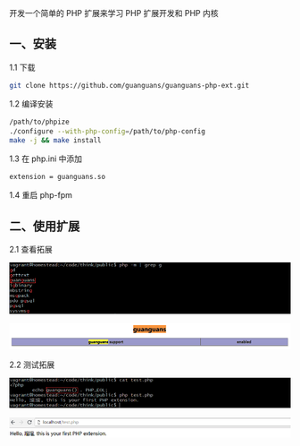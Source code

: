 开发一个简单的 PHP 扩展来学习 PHP 扩展开发和 PHP 内核

## 一、安装

1.1 下载

``` bash
git clone https://github.com/guanguans/guanguans-php-ext.git
```
1.2 编译安装

``` bash
/path/to/phpize
./configure --with-php-config=/path/to/php-config
make -j && make install
```

1.3 在 php.ini 中添加

``` bash
extension = guanguans.so
```

1.4 重启 php-fpm

## 二、使用扩展

2.1 查看拓展

![](./docs/guanguans-1.png)

![](./docs/guanguans-2.png)

2.2 测试拓展

![](./docs/guanguans-3.png)

![](./docs/guanguans-4.png)